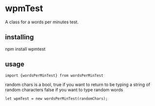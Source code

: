 # wpmTest
A class for a words per minutes test. 

## installing

npm install wpmtest


## usage
```
import {wordsPerMinTest} from wordsPerMinTest
```
random chars is a bool, true if you want to return to be typing a string of random characters
false if you want to type random words
```
let wpmTest = new wordsPerMinTest(randomChars);
```



